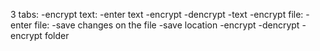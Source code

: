 3 tabs:
    -encrypt text:
        -enter text
        -encrypt
        -dencrypt
        -text
    -encrypt file:
        -enter file:
        -save changes on the file
        -save location
        -encrypt
        -dencrypt
    -encrypt folder

